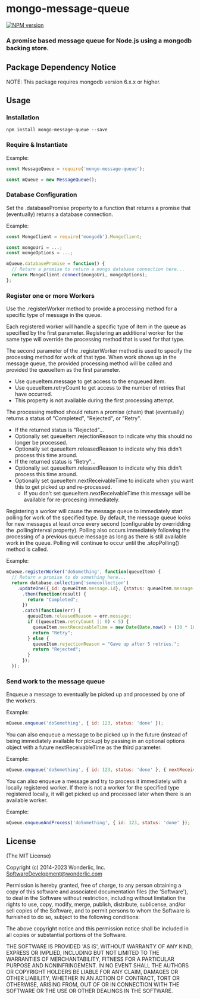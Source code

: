 # mongo-message-queue

[![NPM version](https://badge.fury.io/js/mongo-message-queue.svg)](http://badge.fury.io/js/mongo-message-queue)

### A promise based message queue for Node.js using a mongodb backing store.

## Package Dependency Notice

NOTE:  This package requires mongodb version 6.x.x or higher.

## Usage

### Installation

```
npm install mongo-message-queue --save
```

### Require & Instantiate

Example:
```javascript
const MessageQueue = require('mongo-message-queue');

const mQueue = new MessageQueue();
```

### Database Configuration

Set the .databasePromise property to a function that returns a promise that (eventually) returns a database connection.

Example:
```javascript
const MongoClient = require('mongodb').MongoClient;

const mongoUri = ...;
const mongoOptions = ...;

mQueue.databasePromise = function() {
  // Return a promise to return a mongo database connection here...
  return MongoClient.connect(mongoUri, mongoOptions);
};
```

### Register one or more Workers

Use the .registerWorker method to provide a processing method for a specific type of message in the queue.

Each registered worker will handle a specific type of item in the queue as specified by the first parameter.  Registering an additional worker for the same type will override the processing method that is used for that type.

The second parameter of the .registerWorker method is used to specify the processing method for work of that type.  When work shows up in the message queue, the provided processing method will be called and provided the queueItem as the first parameter.
* Use queueItem.message to get access to the enqueued item.
* Use queueItem.retryCount to get access to the number of retries that have occurred.
 * This property is not available during the first processing attempt.

The processing method should return a promise (chain) that (eventually) returns a status of "Completed", "Rejected", or "Retry".
* If the returned status is "Rejected"...
 * Optionally set queueItem.rejectionReason to indicate why this should no longer be processed.
 * Optionally set queueItem.releasedReason to indicate why this didn't process this time around.
* If the returned status is "Retry"...
 * Optionally set queueItem.releasedReason to indicate why this didn't process this time around.
 * Optionally set queueItem.nextReceivableTime to indicate when you want this to get picked up and re-processed.
   * If you don't set queueItem.nextReceivableTime this message will be available for re-procesing immediately.

Registering a worker will cause the message queue to immediately start polling for work of the specified type.  By default, the message queue looks for new messages at least once every second (configurable by overridding the .pollingInterval property).  Polling also occurs immediately following the processing of a previous queue message as long as there is still available work in the queue.  Polling will continue to occur until the .stopPolling() method is called.

Example:
```javascript
mQueue.registerWorker('doSomething', function(queueItem) {
  // Return a promise to do something here...
  return database.collection('somecollection')
    .updateOne({_id: queueItem.message.id}, {status: queueItem.message.status})
      .then(function(result) {
        return "Completed";
      })
      .catch(function(err) {
        queueItem.releasedReason = err.message;
        if ((queueItem.retryCount || 0) < 5) {
          queueItem.nextReceivableTime = new Date(Date.now() + (30 * 1000)); // Retry after 30 seconds...
          return "Retry";
        } else {
          queueItem.rejectionReason = "Gave up after 5 retries.";
          return "Rejected";
        }
      });
  });
```

### Send work to the message queue

Enqueue a message to eventually be picked up and processed by one of the workers.

Example:
```javascript
mQueue.enqueue('doSomething', { id: 123, status: 'done' });
```

You can also enqueue a message to be picked up in the future (instead of being immediately available for pickup) by passing in an optional options object with a future nextReceivableTime as the third parameter.

Example:
```javascript
mQueue.enqueue('doSomething', { id: 123, status: 'done' }, { nextReceivableTime: new Date(Date.now() + (30 * 1000)) });
```

You can also enqueue a message and try to process it immediately with a locally registered worker.  If there is not a worker for the specified type registered locally, it will get picked up and processed later when there is an available worker.

Example:
```javascript
mQueue.enqueueAndProcess('doSomething', { id: 123, status: 'done' });
```

## License

(The MIT License)

Copyright (c) 2014-2023 Wonderlic, Inc. <SoftwareDevelopment@wonderlic.com>

Permission is hereby granted, free of charge, to any person obtaining
a copy of this software and associated documentation files (the
'Software'), to deal in the Software without restriction, including
without limitation the rights to use, copy, modify, merge, publish,
distribute, sublicense, and/or sell copies of the Software, and to
permit persons to whom the Software is furnished to do so, subject to
the following conditions:

The above copyright notice and this permission notice shall be
included in all copies or substantial portions of the Software.

THE SOFTWARE IS PROVIDED 'AS IS', WITHOUT WARRANTY OF ANY KIND,
EXPRESS OR IMPLIED, INCLUDING BUT NOT LIMITED TO THE WARRANTIES OF
MERCHANTABILITY, FITNESS FOR A PARTICULAR PURPOSE AND NONINFRINGEMENT.
IN NO EVENT SHALL THE AUTHORS OR COPYRIGHT HOLDERS BE LIABLE FOR ANY
CLAIM, DAMAGES OR OTHER LIABILITY, WHETHER IN AN ACTION OF CONTRACT,
TORT OR OTHERWISE, ARISING FROM, OUT OF OR IN CONNECTION WITH THE
SOFTWARE OR THE USE OR OTHER DEALINGS IN THE SOFTWARE.
